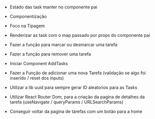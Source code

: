 * Estado das task manter no componente pai
* Componentização
* Foco na Tipagem
* Renderizar as task com o map passado por props do componente pai

* Fazer a função para marcar ou desmarcar uma tarefa
* Fazer a função para remover uma tarefa

* Iniciar Component AddTasks
* Fazer a Função de adicionar uma nova Tarefa (validação se algo foi inserido / reset dos inputs)

* Utilizar a lib uuid para sempre gerar ID aleatorios para as Tasks

* Utilizar React Router Dom, para a criação da pagina de detalhes da tarefa (useNavigate / queryParams / URLSearchParams)
* Conseguir voltar da pagina de tarefas com um botão para a home
